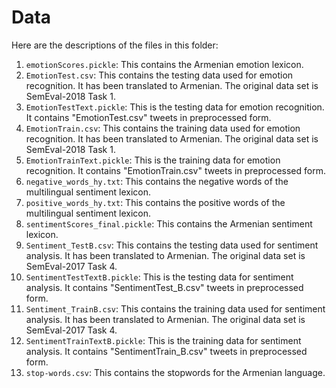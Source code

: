 # Data
Here are the descriptions of the files in this folder:
1. ``emotionScores.pickle``: This contains the Armenian emotion lexicon.
2. ``EmotionTest.csv``: This contains the testing data used for emotion recognition. It has been translated to Armenian. The original data set is SemEval-2018 Task 1.
3. ``EmotionTestText.pickle``: This is the testing data for emotion recognition. It contains "EmotionTest.csv" tweets in preprocessed form.
4. ``EmotionTrain.csv``: This contains the training data used for emotion recognition. It has been translated to Armenian. The original data set is SemEval-2018 Task 1.
5. ``EmotionTrainText.pickle``: This is the training data for emotion recognition. It contains "EmotionTrain.csv" tweets in preprocessed form.
6. ``negative_words_hy.txt``: This contains the negative words of the multilingual sentiment lexicon.
7. ``positive_words_hy.txt``: This contains the positive words of the multilingual sentiment lexicon.
8. ``sentimentScores_final.pickle``: This contains the Armenian sentiment lexicon.
9. ``Sentiment_TestB.csv``: This contains the testing data used for sentiment analysis. It has been translated to Armenian. The original data set is SemEval-2017 Task 4.
10. ``SentimentTestTextB.pickle``: This is the testing data for sentiment analysis. It contains "SentimentTest_B.csv" tweets in preprocessed form.
11. ``Sentiment_TrainB.csv``: This contains the training data used for sentiment analysis. It has been translated to Armenian. The original data set is SemEval-2017 Task 4.
12. ``SentimentTrainTextB.pickle``: This is the training data for sentiment analysis. It contains "SentimentTrain_B.csv" tweets in preprocessed form.
13. ``stop-words.csv``: This contains the stopwords for the Armenian language.
